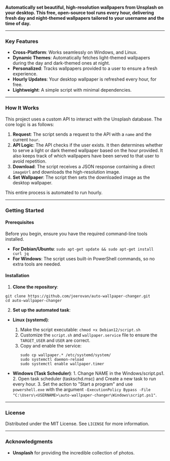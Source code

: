 
**Automatically set beautiful, high-resolution wallpapers from Unsplash on your desktop. This free, open-source tool runs every hour, delivering fresh day and night-themed wallpapers tailored to your username and the time of day.**

---

### Key Features
- **Cross-Platform**: Works seamlessly on Windows, and Linux.
- **Dynamic Themes**: Automatically fetches light-themed wallpapers during the day and dark-themed ones at night.
- **Personalized**: Tracks wallpapers provided to a user to ensure a fresh experience.
- **Hourly Updates**: Your desktop wallpaper is refreshed every hour, for free.
- **Lightweight**: A simple script with minimal dependencies.

---

### How It Works

This project uses a custom API to interact with the Unsplash database. The core logic is as follows:

1.  **Request**: The script sends a request to the API with a `name` and the current `hour`.
2.  **API Logic**: The API checks if the user exists. It then determines whether to serve a light or dark themed wallpaper based on the hour provided. It also keeps track of which wallpapers have been served to that user to avoid repetition.
3.  **Download**: The script receives a JSON response containing a direct `imageUrl` and downloads the high-resolution image.
4.  **Set Wallpaper**: The script then sets the downloaded image as the desktop wallpaper.

This entire process is automated to run hourly.

---

### Getting Started

#### Prerequisites

Before you begin, ensure you have the required command-line tools installed.

- **For Debian/Ubuntu**:
`sudo apt-get update && sudo apt-get install curl jq`
- **For Windows**:
The script uses built-in PowerShell commands, so no extra tools are needed.

#### Installation

1.  **Clone the repository**:
  ```
  git clone https://github.com/jeerovan/auto-wallpaper-changer.git
  cd auto-wallpaper-changer
  ```

2.  **Set up the automated task**:

  -   **Linux (systemd)**:
      1.  Make the script executable: `chmod +x Debian12/script.sh`
      2.  Customize the `script.sh` and `wallpaper.service` file to ensure the `TARGET_USER` and `USER` are correct.
      3.  Copy and enable the service:
          ```
          sudo cp wallpaper.* /etc/systemd/system/
          sudo systemctl daemon-reload
          sudo systemctl enable wallpaper.timer
          ```

  -   **Windows (Task Scheduler)**:
    1.  Change NAME in the Windows/script.ps1.
    2.  Open task scheduler (taskschd.msc) and Create a new task to run every hour.
    3.  Set the action to "Start a program" and use `powershell.exe` with the argument `-ExecutionPolicy Bypass -File "C:\Users\<USERNAME>\auto-wallpaper-changer\Windows\script.ps1"`.
---

### License

Distributed under the MIT License. See `LICENSE` for more information.

---

### Acknowledgments

-   **Unsplash** for providing the incredible collection of photos.


